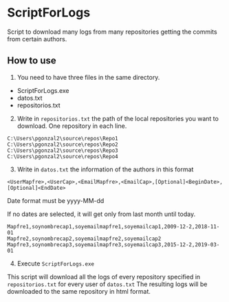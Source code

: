 # ScriptForLogs
Script to download many logs from many repositories getting the commits from certain authors.

## How to use

1. You need to have three files in the same directory. 
- ScriptForLogs.exe
- datos.txt
- repositorios.txt

2. Write in `repositorios.txt` the path of the local repositories you want to download. One repository in each line.

```
C:\Users\pgonzal2\source\repos\Repo1
C:\Users\pgonzal2\source\repos\Repo2
C:\Users\pgonzal2\source\repos\Repo3
C:\Users\pgonzal2\source\repos\Repo4
```

3. Write in `datos.txt` the information of the authors in this format

`<UserMapfre>,<UserCap>,<EmailMapfre>,<EmailCap>,[Optional]<BeginDate>,[Optional]<EndDate>`

Date format must be yyyy-MM-dd

If no dates are selected, it will get only from last month until today.

```
Mapfre1,soynombrecap1,soyemailmapfre1,soyemailcap1,2009-12-2,2018-11-01
Mapfre2,soynombrecap2,soyemailmapfre2,soyemailcap2
Mapfre3,soynombrecap3,soyemailmapfre3,soyemailcap3,2015-12-2,2019-03-01
```

4. Execute `ScriptForLogs.exe`

This script will download all the logs of every repository specified in `repositorios.txt` for every user of `datos.txt`
The resulting logs will be downloaded to the same repository in html format.
